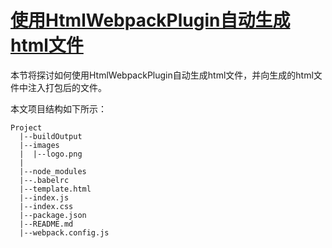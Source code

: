 # [使用HtmlWebpackPlugin自动生成html文件](https://github.com/iSpring/babel-webpack-react-redux-tutorials/blob/master/tutorials/use-html-webpack-plugin/README.md)

本节将探讨如何使用HtmlWebpackPlugin自动生成html文件，并向生成的html文件中注入打包后的文件。

本文项目结构如下所示：
```
Project
  |--buildOutput
  |--images
  |  |--logo.png
  |
  |--node_modules
  |--.babelrc
  |--template.html
  |--index.js
  |--index.css
  |--package.json
  |--README.md
  |--webpack.config.js
```
